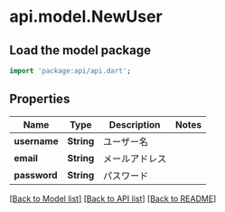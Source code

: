 # api.model.NewUser

## Load the model package
```dart
import 'package:api/api.dart';
```

## Properties
Name | Type | Description | Notes
------------ | ------------- | ------------- | -------------
**username** | **String** | ユーザー名 | 
**email** | **String** | メールアドレス | 
**password** | **String** | パスワード | 

[[Back to Model list]](../README.md#documentation-for-models) [[Back to API list]](../README.md#documentation-for-api-endpoints) [[Back to README]](../README.md)


